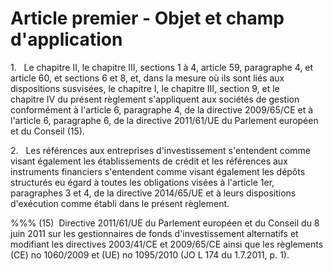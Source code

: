 # Article premier - Objet et champ d'application


1.   Le chapitre II, le chapitre III, sections 1 à 4, article 59, paragraphe 4, et article 60, et sections 6 et 8, et, dans la mesure où ils sont liés aux dispositions susvisées, le chapitre I, le chapitre III, section 9, et le chapitre IV du présent règlement s'appliquent aux sociétés de gestion conformément à l'article 6, paragraphe 4, de la directive 2009/65/CE et à l'article 6, paragraphe 6, de la directive 2011/61/UE du Parlement européen et du Conseil (15).

2.   Les références aux entreprises d'investissement s'entendent comme visant également les établissements de crédit et les références aux instruments financiers s'entendent comme visant également les dépôts structurés eu égard à toutes les obligations visées à l'article 1er, paragraphes 3 et 4, de la directive 2014/65/UE et à leurs dispositions d'exécution comme établi dans le présent règlement.

%%% (15)  Directive 2011/61/UE du Parlement européen et du Conseil du 8 juin 2011 sur les gestionnaires de fonds d'investissement alternatifs et modifiant les directives 2003/41/CE et 2009/65/CE ainsi que les règlements (CE) no 1060/2009 et (UE) no 1095/2010 (JO L 174 du 1.7.2011, p. 1).
